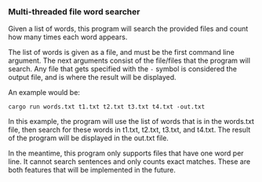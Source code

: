 ### Multi-threaded file word searcher

Given a list of words, this program will search the provided files and count how many times each word appears.

The list of words is given as a file, and must be the first command line argument. The next arguments consist of the file/files that the program
will search. Any file that gets specified with the `-` symbol is considered the output file, and is where the result will be displayed. 

An example would be:
```shell 
cargo run words.txt t1.txt t2.txt t3.txt t4.txt -out.txt
```

In this example, the program will use the list of words that is in the words.txt file, then search for these words in t1.txt, t2.txt, t3.txt, and t4.txt. The result of the program will be displayed in the out.txt file.

In the meantime, this program only supports files that have one word per line. It cannot search sentences and only counts exact matches. These are
both features that will be implemented in the future.
